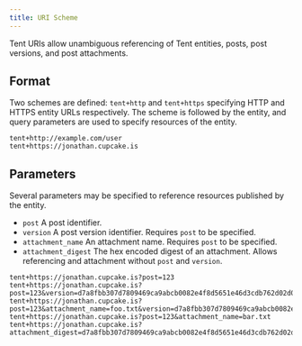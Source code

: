 ```yaml
---
title: URI Scheme
---
```


Tent URIs allow unambiguous referencing of Tent entities, posts, post versions,
and post attachments.

## Format

Two schemes are defined: `tent+http` and `tent+https` specifying HTTP and HTTPS
entity URLs respectively. The scheme is followed by the entity, and query
parameters are used to specify resources of the entity.

```text
tent+http://example.com/user
tent+https://jonathan.cupcake.is
```

## Parameters

Several parameters may be specified to reference resources published by the
entity.

- `post` A post identifier.
- `version` A post version identifier. Requires `post` to be specified.
- `attachment_name` An attachment name. Requires `post` to be specified.
- `attachment_digest` The hex encoded digest of an attachment. Allows referencing and attachment without `post` and `version`.

```text
tent+https://jonathan.cupcake.is?post=123
tent+https://jonathan.cupcake.is?post=123&version=d7a8fbb307d7809469ca9abcb0082e4f8d5651e46d3cdb762d02d0bf37c9e592
tent+https://jonathan.cupcake.is?post=123&attachment_name=foo.txt&version=d7a8fbb307d7809469ca9abcb0082e4f8d5651e46d3cdb762d02d0bf37c9e592
tent+https://jonathan.cupcake.is?post=123&attachment_name=bar.txt
tent+https://jonathan.cupcake.is?attachment_digest=d7a8fbb307d7809469ca9abcb0082e4f8d5651e46d3cdb762d02d0bf37c9e592
```
